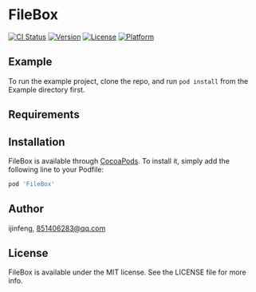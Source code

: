 # FileBox

[![CI Status](https://img.shields.io/travis/ijinfeng/FileBox.svg?style=flat)](https://travis-ci.org/ijinfeng/FileBox)
[![Version](https://img.shields.io/cocoapods/v/FileBox.svg?style=flat)](https://cocoapods.org/pods/FileBox)
[![License](https://img.shields.io/cocoapods/l/FileBox.svg?style=flat)](https://cocoapods.org/pods/FileBox)
[![Platform](https://img.shields.io/cocoapods/p/FileBox.svg?style=flat)](https://cocoapods.org/pods/FileBox)

## Example

To run the example project, clone the repo, and run `pod install` from the Example directory first.

## Requirements

## Installation

FileBox is available through [CocoaPods](https://cocoapods.org). To install
it, simply add the following line to your Podfile:

```ruby
pod 'FileBox'
```

## Author

ijinfeng, 851406283@qq.com

## License

FileBox is available under the MIT license. See the LICENSE file for more info.
